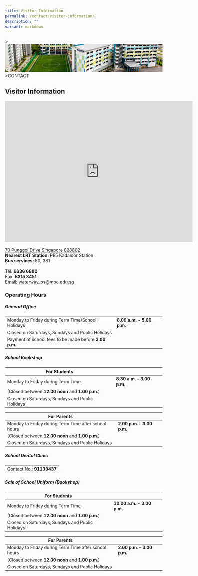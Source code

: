 ```yaml
---
title: Visitor Information
permalink: /contact/visitor-information/
description: ""
variant: markdown
---
```

&gt;![](/images/Images/contact_02.jpg)
&gt;CONTACT



## Visitor Information

<iframe loading="lazy" allowfullscreen="" style="border:0;" height="450" width="600" src="https://www.google.com/maps/embed?pb=!1m18!1m12!1m3!1d1994.3141919050893!2d103.9162368887548!3d1.3993738810578347!2m3!1f0!2f0!3f0!3m2!1i1024!2i768!4f13.1!3m3!1m2!1s0x31da3dfe5d905a39%3A0xcbd95476d53bba!2sWaterway%20Primary%20School!5e0!3m2!1sen!2ssg!4v1673490702032!5m2!1sen!2ssg"></iframe>


[70 Punggol Drive Singapore 828802](https://share.onemap.sg/mmWGGv)
<br><b>Nearest LRT Station: </b>PE5 Kadaloor Station<br><b>Bus services: </b>50, 381<br><br>Tel: <b>6636 6880</b><br> Fax: <b>6315 3451</b><br> Email:
<a href="mailto:waterway_ps@moe.edu.sg">waterway_ps@moe.edu.sg</a>

### Operating Hours
##### General Office

|  |  |
| -------- | -------- |
| Monday to Friday during Term Time/School Holidays     | **8.00 a.m. - 5.00 p.m.**     | 
|Closed on Saturdays, Sundays and Public Holidays | |
|Payment of school fees to be made before **3.00 p.m.**||

##### School Bookshop

|For Students  |  |
| -------- | -------- |
| Monday to Friday during Term Time     | **8.30 a.m. – 3.00 p.m.**     | 
|(Closed between **12.00 noon** and **1.00 p.m.**)| |
|Closed on Saturdays, Sundays and Public Holidays | |

|For Parents  |  |
| -------- | -------- |
| Monday to Friday during Term Time after school hours    | **2.00 p.m. – 3.00 p.m.**     | 
|(Closed between **12.00 noon** and **1.00 p.m.**)| |
|Closed on Saturdays, Sundays and Public Holidays | |

##### School Dental Clinic

<table>
  <tbody><tr>
    <td>Contact No.: <b>91139437</b></td>
  </tr>
</tbody></table>

##### Sale of School Uniform (Bookshop)

|For Students  |  |
| -------- | -------- |
| Monday to Friday during Term Time     | **10.00 a.m. - 3.00 p.m.**     | 
|(Closed between **12.00 noon** and **1.00 p.m.**)| |
|Closed on Saturdays, Sundays and Public Holidays | |

|For Parents  |  |
| -------- | -------- |
| Monday to Friday during Term Time after school hours    | **2.00 p.m. – 3.00 p.m.**     | 
|(Closed between **12.00 noon** and **1.00 p.m.**)| |
|Closed on Saturdays, Sundays and Public Holidays | |


